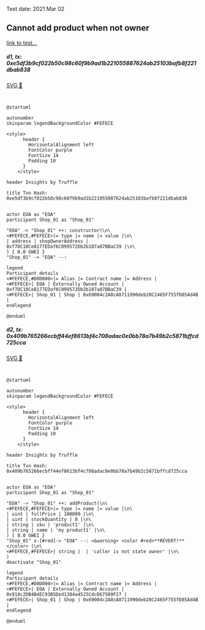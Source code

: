 Test date: 2021 Mar 02



## Cannot add product when not owner
[link to test...](http://github.com/thedarkjester/ConsensysAssignment/blob/4fdae3d04e4addcce97e88f438735f476fc16bb5/test/Shop/test_shop_products.js#L15)

##### d1, tx: 0xe5df3b9cf022b50c98c60f9b9ad1b221055887624ab25103bafb8f221dbab838

[SVG :telescope:](https://www.planttext.com/api/plantuml/svg/bLF1Rjim3BthAuZkig7h9ZjnB0TPKCTnsfvQe0LsAJ18bfmOLMH3ahUapVvzZEEvsN4wY1H9F_CzKOHSEy-jRxUQ4DxwshHReInnBvLfkELRq6gjZ5pmucLjwzR8hDQrXG-hV9LdEI4pv_TQpGbqQwEuL1RU-YF0RMshrzfuhbDThSrM6O-8fHyALfWyGJQjRRJw9_5OlIe8naFiWKjPcJK4j0_zxkpiQzy4wVz_PrortdW7OWzFjYrBn2M-ybh1qyx0BNURAT2TYcGv4abHqZ0K4IqILanecOY4oq24OK2ZYB5u4ewv2AE0ZWGl1Iin8GKNRCG8IbPuR3s_Ju4xk41xGL0sNnLLmv7guwPkVj2WI_R-1I5T7LpDtsDmUJc5eZREs_Q8-F7PF9DPB_BdtiuFty3l6mLe3TzszYVNBJh7yWEWEbOv1mTmY7l_ooYR3Y6wA-Db5h1CiI2EyoKl9nbDaYWEbo8K0OivYnSBdesI4zmdU0FwXSBDz_mETNvlzTZtYS3L50WvpGTvE6CjbUULTcS4bdH9AJqIm350CT39y7ujoZTG6LeTlfiVEcLnttbb3TTw3qTM4jAYm5dq_qdh7FZlpPoy3cYIK3ekmfGLAOk384ceL2AaMJYUHAiuYiebYr8vNY0GCkvvaslSyVNy0G00)


```plantuml


@startuml

autonumber
skinparam legendBackgroundColor #FEFECE

<style>
      header {
        HorizontalAlignment left
        FontColor purple
        FontSize 14
        Padding 10
      }
    </style>

header Insights by Truffle

title Txn Hash: 0xe5df3b9cf022b50c98c60f9b9ad1b221055887624ab25103bafb8f221dbab838


actor EOA as "EOA"
participant Shop_01 as "Shop_01"

"EOA" -> "Shop_01" ++: constructor(\n\
<#FEFECE,#FEFECE>|= type |= name |= value |\n\
| address | shopOwnerAddress | 0xf7DC18Ce8177EDaf6C099572Db2b187a87BBaC39 |\n\
) { 0.0 GWEI }
"Shop_01" -> "EOA" --: 

legend
Participant details
<#FEFECE,#D0D000>|= Alias |= Contract name |= Address |
<#FEFECE>| EOA | Externally Owned Account | 0xf7DC18Ce8177EDaf6C099572Db2b187a87BBaC39 |
<#FEFECE>| Shop_01 | Shop | 0x69004c2A8cA8711990deb20C2465F755fD85Ad4B |
endlegend

@enduml
```

##### d2, tx: 0x409b765266ecbff44ef8613bf4c708adac0e0bb78a7b49b2c5871bffcd725cca

[SVG :telescope:](https://www.planttext.com/api/plantuml/svg/TLHjKzim3FxkNw71tTZA64v8ceJhUlGb7NoY0sxxC7OxntPQNrEdvpZGGlVVfxnGNdRp1qkH5EcH7YM4d1MM6LikCq9OQNDTBXDfIB5GUiKCMq8cPrAB8UEBcSbBBKPvbXlOdyIJU1GJqYli9fDz0lMPIoQaWSVs4U0yD-eXrvPbWqpDz59gYnbJkmkOeBD9kIhDAfEl7DVgGOBZxMnJ9eJICt1eQ_fJozvn2uAqzIzqeMPpMq2oWHjJfYdc9LRPJCBDMiCvA-QdGDSUZPAWwxlThkH9cdgUJCEkSvAa7Wzeo0JZLD8a2K8M95wKkDmF0mS3kGXSdtD6S6JS8lJuSW2iW3sKUmJ7PXLNAuQjNi_prM_grCvMtoEaZeEZ_hCD3WzF0PkRcboKt7wurRUaryxuKolxsozWDoi9A3LRrlAEPIKgLVWMIeKLjv2MMJOrYgCT1rMTDm65pVdYMudubDtWyyvVM5DD5vL5YVV1ga7Z7FmJqDI7W-K6tWHzX4UWdoby_H5V83tF7QwFVkuRANvLRJVz7vr2x_qzCnfpzg77cyN2c7wdSnL_ZwzktdKwlUFQteV_pEGPKuM7ion3_bK1EhVeObP2Vg-bUK97X4JAr5tbUC58i-Ha-e8w8IrJMV6Yv9YESPWL3RZBo2Wg8rnIWmbtX0o4CB90t-uzX5Yj1zvhAur6W1kuH4W21fpZ1rKnGjUH4t9tFFI6NZoAJeR-M0hd9FIOvxl-IF1nD_33QE86hnC_hLUZrOcw4QKUTmSX7-2oEb54XKnSEdAzhZy9V3yTX_v0U4DCX1stVPCplF4Ny1S0)


```plantuml


@startuml

autonumber
skinparam legendBackgroundColor #FEFECE

<style>
      header {
        HorizontalAlignment left
        FontColor purple
        FontSize 14
        Padding 10
      }
    </style>

header Insights by Truffle

title Txn Hash: 0x409b765266ecbff44ef8613bf4c708adac0e0bb78a7b49b2c5871bffcd725cca


actor EOA as "EOA"
participant Shop_01 as "Shop_01"

"EOA" -> "Shop_01" ++: addProduct(\n\
<#FEFECE,#FEFECE>|= type |= name |= value |\n\
| uint | fullPrice | 100000 |\n\
| uint | stockQuantity | 0 |\n\
| string | sku | 'product1' |\n\
| string | name | 'my product1' |\n\
) { 0.0 GWEI }
"Shop_01" x-[#red]-> "EOA" --: <&warning> <color #red>**REVERT!**</color> (\n\
<#FEFECE,#FEFECE>| string |  | 'caller is not state owner' |\n\
)
deactivate "Shop_01"

legend
Participant details
<#FEFECE,#D0D000>|= Alias |= Contract name |= Address |
<#FEFECE>| EOA | Externally Owned Account | 0x918c2DB4B4EC93B5Ded1384a4525CdcD67589F27 |
<#FEFECE>| Shop_01 | Shop | 0x69004c2A8cA8711990deb20C2465F755fD85Ad4B |
endlegend

@enduml
```

